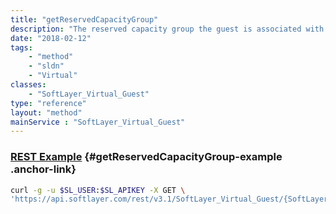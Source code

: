 ```yaml
---
title: "getReservedCapacityGroup"
description: "The reserved capacity group the guest is associated with."
date: "2018-02-12"
tags:
    - "method"
    - "sldn"
    - "Virtual"
classes:
    - "SoftLayer_Virtual_Guest"
type: "reference"
layout: "method"
mainService : "SoftLayer_Virtual_Guest"
---
```


### [REST Example](#getReservedCapacityGroup-example) <a href="/article/rest/"><i class="fas fa-question"></i></a> {#getReservedCapacityGroup-example .anchor-link} 
```bash
curl -g -u $SL_USER:$SL_APIKEY -X GET \
'https://api.softlayer.com/rest/v3.1/SoftLayer_Virtual_Guest/{SoftLayer_Virtual_GuestID}/getReservedCapacityGroup'
```
